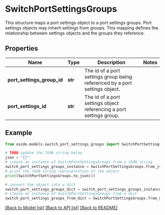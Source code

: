 # SwitchPortSettingsGroups

This structure maps a port settings object to a port settings groups. Port settings objects may inherit settings from groups. This mapping defines the relationship between settings objects and the groups they reference.

## Properties

Name | Type | Description | Notes
------------ | ------------- | ------------- | -------------
**port_settings_group_id** | **str** | The id of a port settings group being referenced by a port settings object. | 
**port_settings_id** | **str** | The id of a port settings object referencing a port settings group. | 

## Example

```python
from oxide.models.switch_port_settings_groups import SwitchPortSettingsGroups

# TODO update the JSON string below
json = "{}"
# create an instance of SwitchPortSettingsGroups from a JSON string
switch_port_settings_groups_instance = SwitchPortSettingsGroups.from_json(json)
# print the JSON string representation of the object
print(SwitchPortSettingsGroups.to_json())

# convert the object into a dict
switch_port_settings_groups_dict = switch_port_settings_groups_instance.to_dict()
# create an instance of SwitchPortSettingsGroups from a dict
switch_port_settings_groups_from_dict = SwitchPortSettingsGroups.from_dict(switch_port_settings_groups_dict)
```
[[Back to Model list]](../README.md#documentation-for-models) [[Back to API list]](../README.md#documentation-for-api-endpoints) [[Back to README]](../README.md)


